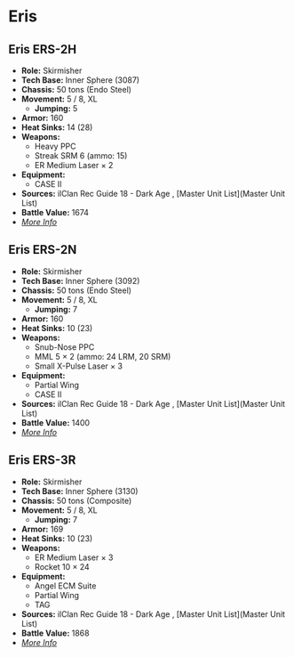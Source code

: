 # Eris 

## Eris ERS-2H 

- **Role:** Skirmisher 
- **Tech Base:** Inner Sphere (3087) 
- **Chassis:** 50 tons (Endo Steel) 
- **Movement:** 5 / 8, XL 
  - **Jumping:** 5 
- **Armor:** 160 
- **Heat Sinks:** 14 (28) 
- **Weapons:** 
  - Heavy PPC 
  - Streak SRM 6 (ammo: 15) 
  - ER Medium Laser × 2 
- **Equipment:** 
  - CASE II 
- **Sources:** ilClan Rec Guide 18 - Dark Age , [Master Unit List](Master Unit List) 
- **Battle Value:** 1674 
- [*More Info*](eris/eris_ers-2h.md) 

## Eris ERS-2N 

- **Role:** Skirmisher 
- **Tech Base:** Inner Sphere (3092) 
- **Chassis:** 50 tons (Endo Steel) 
- **Movement:** 5 / 8, XL 
  - **Jumping:** 7 
- **Armor:** 160 
- **Heat Sinks:** 10 (23) 
- **Weapons:** 
  - Snub-Nose PPC 
  - MML 5 × 2 (ammo: 24 LRM, 20 SRM) 
  - Small X-Pulse Laser × 3 
- **Equipment:** 
  - Partial Wing 
  - CASE II 
- **Sources:** ilClan Rec Guide 18 - Dark Age , [Master Unit List](Master Unit List) 
- **Battle Value:** 1400 
- [*More Info*](eris/eris_ers-2n.md) 

## Eris ERS-3R 

- **Role:** Skirmisher 
- **Tech Base:** Inner Sphere (3130) 
- **Chassis:** 50 tons (Composite) 
- **Movement:** 5 / 8, XL 
  - **Jumping:** 7 
- **Armor:** 169 
- **Heat Sinks:** 10 (23) 
- **Weapons:** 
  - ER Medium Laser × 3 
  - Rocket 10 × 24 
- **Equipment:** 
  - Angel ECM Suite 
  - Partial Wing 
  - TAG 
- **Sources:** ilClan Rec Guide 18 - Dark Age , [Master Unit List](Master Unit List) 
- **Battle Value:** 1868 
- [*More Info*](eris/eris_ers-3r.md) 


